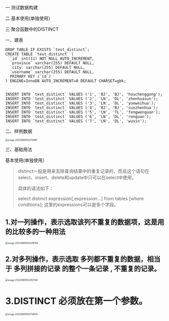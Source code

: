 一 测试数据构建

二 基本使用(单独使用）

三 聚合函数中的DISTINCT



一、建表

```
DROP TABLE IF EXISTS `test_distinct`;
CREATE TABLE `test_distinct` (
  `id` int(11) NOT NULL AUTO_INCREMENT,
  `province` varchar(255) DEFAULT NULL,
  `city` varchar(255) DEFAULT NULL,
  `username` varchar(255) DEFAULT NULL,
  PRIMARY KEY (`id`)
) ENGINE=InnoDB AUTO_INCREMENT=8 DEFAULT CHARSET=gbk;


INSERT INTO `test_distinct` VALUES ('1', 'BJ', 'BJ', 'houchenggong');
INSERT INTO `test_distinct` VALUES ('2', 'LN', 'DL', 'zhenhuasun');
INSERT INTO `test_distinct` VALUES ('3', 'LN', 'DL', 'yueweihua');
INSERT INTO `test_distinct` VALUES ('4', 'BJ', 'BJ', 'sunzhenhua');
INSERT INTO `test_distinct` VALUES ('5', 'LN', 'TL', 'fengwenquan');
INSERT INTO `test_distinct` VALUES ('6', 'LN', 'DL', 'renquan');
INSERT INTO `test_distinct` VALUES ('7', 'LN', 'DL', 'wuxin');
```



二、样例数据

<img src="/Users/zyw/Library/Application Support/typora-user-images/image-20220808102312661.png" alt="image-20220808102312661" style="zoom:50%;" />

三、基础用法

基本使用(单独使用）

> distinct一般是用来去除查询结果中的重复记录的，而且这个语句在select、insert、delete和update中只可以在select中使用，
>
> 具体的语法如下：
>
> select distinct expression[,expression...] from tables [where conditions];
> 这里的expressions可以是多个字段。





## 1.对一列操作，表示选取该列不重复的数据项，这是用的比较多的一种用法

<img src="/Users/zyw/Library/Application Support/typora-user-images/image-20220808102349783.png" alt="image-20220808102349783" style="zoom:50%;" />



## 2.对多列操作，表示选取 多列都不重复的数据，相当于 多列拼接的记录 的整个一条记录 , 不重复的记录。

<img src="/Users/zyw/Library/Application Support/typora-user-images/image-20220808102453140.png" alt="image-20220808102453140" style="zoom:50%;" />



# 3.DISTINCT 必须放在第一个参数。



<img src="/Users/zyw/Library/Application Support/typora-user-images/image-20220808102738441.png" alt="image-20220808102738441" style="zoom:50%;" />